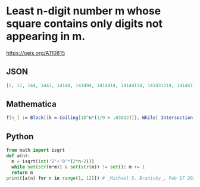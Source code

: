 # Least n\-digit number m whose square contains only digits not appearing in m\.
https://oeis.org/A110815
## JSON
```JSON
[2, 17, 144, 1447, 14144, 141494, 1414414, 14144134, 141431114, 1414411113, 14143143413, 141431113114, 1414311131114, 14143111141813, 141431113114113, 1414311344113314, 14143111141141113, 141431113114331413]
```
## Mathematica
```Mathematica
f[n_] := Block[{k = Ceiling[10^n*(1/9 + .03032)]}, While[ Intersection[ IntegerDigits[k], IntegerDigits[k^2]] != {}, k++ ]; k]; Table[ f[n], {n, 18}] (* _Robert G. Wilson v_ *)
```
## Python
```Python
from math import isqrt
def a(n):
  m = isqrt(int('2'+'0'*(2*n-2)))
  while set(str(m*m)) & set(str(m)) != set(): m += 1
  return m
print([a(n) for n in range(1, 12)]) # _Michael S. Branicky_, Feb 17 2021
```
